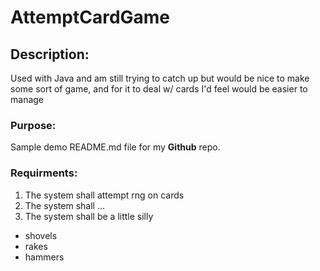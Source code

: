 # AttemptCardGame
## Description:
Used with Java and am still trying to catch up but would be nice to make some sort of game, and for it to deal w/ cards I'd feel would be easier to manage

### Purpose:
Sample demo README.md file for my **Github** repo.

### Requirments:
1. The system shall attempt rng on cards
2. The system shall ...
3. The system shall be a little silly 

* shovels
* rakes
* hammers
  
